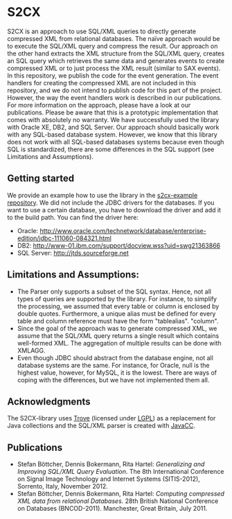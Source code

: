 # S2CX
S2CX is an approach to use SQL/XML queries to directly generate compressed XML from relational databases. The naïve approach would be to execute the SQL/XML query and compress the result. Our approach on the other hand extracts the XML structure from the SQL/XML query, creates an SQL query which retrieves the same data and generates events to create compressed XML or to just process the XML result (similar to SAX events). In this repository, we publish the code for the event generation. The event handlers for creating the compressed XML are not included in this repository, and we do not intend to publish code for this part of the project. However, the way the event handlers work is described in our publications. For more information on the approach, please have a look at our publications.
Please be aware that this is a prototypic implementation that comes with absolutely no warranty. We have successfully used the library with Oracle XE, DB2, and SQL Server. Our approach should basically work with any SQL-based database system. However, we know that this library does not work with all SQL-based databases systems because even though SQL is standardized, there are some differences in the SQL support (see Limitations and Assumptions).

## Getting started
We provide an example how to use the library in the [s2cx-example repository](https://github.com/dwolters/s2cx-example). We did not include the JDBC drivers for the databases. If you want to use a certain database, you have to download the driver and add it to the build path. You can find the driver here:
-	Oracle: http://www.oracle.com/technetwork/database/enterprise-edition/jdbc-111060-084321.html
-	DB2: http://www-01.ibm.com/support/docview.wss?uid=swg21363866
-	SQL Server: http://jtds.sourceforge.net

## Limitations and Assumptions:
* The Parser only supports a subset of the SQL syntax. Hence, not all types of queries are supported by the library. For instance, to simplify the processing, we assumed that every table or column is enclosed by double quotes. Furthermore, a unique alias must be defined for every table and column reference must have the form "tablealias". "column". 
* Since the goal of the approach was to generate compressed XML, we assume that the SQL/XML query returns a single result which contains well-formed XML. The aggregation of multiple results can be done with XMLAGG.
* Even though JDBC should abstract from the database engine, not all database systems are the same. For instance, for Oracle, null is the highest value, however, for MySQL, it is the lowest. There are ways of coping with the differences, but we have not implemented them all. 


## Acknowledgments
The S2CX-library uses [Trove]( http://trove.starlight-systems.com/) (licensed under [LGPL](http://www.gnu.org/licenses/lgpl-2.1.html)) as a replacement for Java collections and the SQL/XML parser is created with [JavaCC]( https://javacc.java.net/). 


## Publications
* Stefan Böttcher, Dennis Bokermann, Rita Hartel: _Generalizing and Improving SQL/XML Query Evaluation_. The 8th International Conference on Signal Image Technology and Internet Systems (SITIS-2012), Sorrento, Italy, November 2012.
*  Stefan Böttcher, Dennis Bokermann, Rita Hartel: _Computing compressed XML data from relational Databases_. 28th British National Conference on Databases (BNCOD-2011). Manchester, Great Britain, July 2011.
